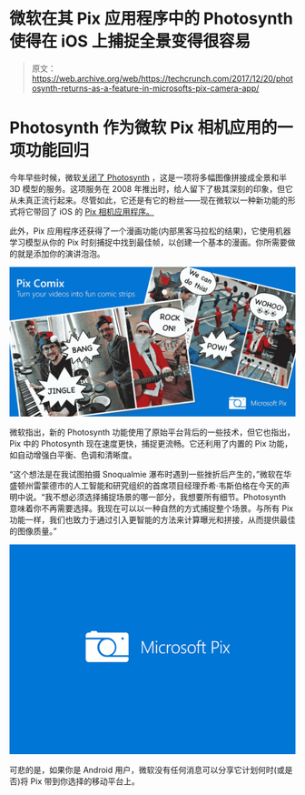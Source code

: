 # 微软在其 Pix 应用程序中的 Photosynth 使得在 iOS 上捕捉全景变得很容易

> 原文：<https://web.archive.org/web/https://techcrunch.com/2017/12/20/photosynth-returns-as-a-feature-in-microsofts-pix-camera-app/>

# Photosynth 作为微软 Pix 相机应用的一项功能回归

今年早些时候，微软[关闭了 Photosynth](https://web.archive.org/web/20230307225748/https://blogs.msdn.microsoft.com/photosynth/2017/02/06/microsoft-photosynth-has-been-shut-down/) ，这是一项将多幅图像拼接成全景和半 3D 模型的服务。这项服务在 2008 年推出时，给人留下了极其深刻的印象，但它从未真正流行起来。尽管如此，它还是有它的粉丝——现在微软以一种新功能的形式将它带回了 iOS 的 [Pix 相机应用程序。](https://web.archive.org/web/20230307225748/https://www.microsoft.com/en-us/research/product/microsoftpix/)

此外，Pix 应用程序还获得了一个漫画功能(内部黑客马拉松的结果)，它使用机器学习模型从你的 Pix 时刻捕捉中找到最佳帧，以创建一个基本的漫画。你所需要做的就是添加你的演讲泡泡。

[![](img/5e5ced1db35f982d41fe9a0191c6ba36.png)](https://web.archive.org/web/20230307225748/https://techcrunch.com/wp-content/uploads/2017/12/pix-comix-a-pagespeed-ce-c2d3eddj52.jpg)

微软指出，新的 Photosynth 功能使用了原始平台背后的一些技术，但它也指出，Pix 中的 Photosynth 现在速度更快，捕捉更流畅。它还利用了内置的 Pix 功能，如自动增强白平衡、色调和清晰度。

“这个想法是在我试图拍摄 Snoqualmie 瀑布时遇到一些挫折后产生的，”微软在华盛顿州雷蒙德市的人工智能和研究组织的首席项目经理乔希·韦斯伯格在今天的声明中说。“我不想必须选择捕捉场景的哪一部分，我想要所有细节。Photosynth 意味着你不再需要选择。我现在可以以一种自然的方式捕捉整个场景。与所有 Pix 功能一样，我们也致力于通过引入更智能的方法来计算曝光和拼接，从而提供最佳的图像质量。”

![](img/e9d249107f3816e0a5c459cc6abb0f8c.png)

可悲的是，如果你是 Android 用户，微软没有任何消息可以分享它计划何时(或是否)将 Pix 带到你选择的移动平台上。